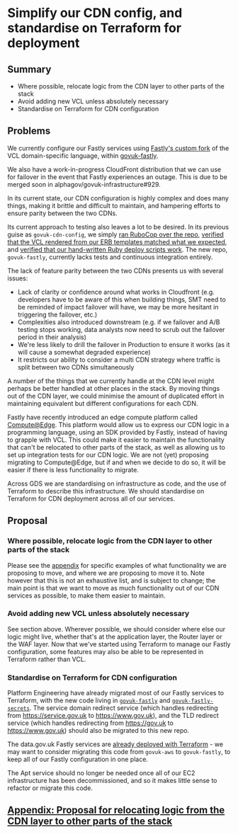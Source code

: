 # Simplify our CDN config, and standardise on Terraform for deployment

## Summary

- Where possible, relocate logic from the CDN layer to other parts of the stack
- Avoid adding new VCL unless absolutely necessary
- Standardise on Terraform for CDN configuration

## Problems

We currently configure our Fastly services using [Fastly's custom fork](https://developer.fastly.com/learning/vcl/using/) of the VCL domain-specific language, within [govuk-fastly](https://github.com/alphagov/govuk-fastly).

We also have a work-in-progress CloudFront distribution that we can use for failover in the event that Fastly experiences an outage. This is due to be merged soon in alphagov/govuk-infrastructure#929.

In its current state, our CDN configuration is highly complex and does many things, making it brittle and difficult to maintain, and hampering efforts to ensure parity between the two CDNs.

Its current approach to testing also leaves a lot to be desired. In its previous guise as `govuk-cdn-config`, we simply [ran RuboCop over the repo](https://github.com/alphagov/govuk-cdn-config/blob/5bff7b9d3b7ef51b493bb00e609fc714da2dc67a/Rakefile#L8), [verified that the VCL rendered from our ERB templates matched what we expected](https://github.com/alphagov/govuk-cdn-config/blob/5bff7b9d3b7ef51b493bb00e609fc714da2dc67a/spec/www_vcl_erb_spec.rb), and [verified that our hand-written Ruby deploy scripts work](https://github.com/alphagov/govuk-cdn-config/blob/5bff7b9d3b7ef51b493bb00e609fc714da2dc67a/spec/deploy_service_spec.rb). The new repo, `govuk-fastly`, currently lacks tests and continuous integration entirely.

The lack of feature parity between the two CDNs presents us with several issues:

- Lack of clarity or confidence around what works in Cloudfront (e.g. developers have to be aware of this when building things, SMT need to be reminded of impact failover will have, we may be more hesitant in triggering the failover, etc.)
- Complexities also introduced downstream (e.g. if we failover and A/B testing stops working, data analysts now need to scrub out the failover period in their analysis)
- We're less likely to drill the failover in Production to ensure it works (as it will cause a somewhat degraded experience)
- It restricts our ability to consider a multi CDN strategy where traffic is split between two CDNs simultaneously 

A number of the things that we currently handle at the CDN level might perhaps be better handled at other places in the stack. By moving things out of the CDN layer, we could minimise the amount of duplicated effort in maintaining equivalent but different configurations for each CDN.

Fastly have recently introduced an edge compute platform called [Compute@Edge](https://www.fastly.com/products/edge-compute). This platform would allow us to express our CDN logic in a programming language, using an SDK provided by Fastly, instead of having to grapple with VCL. This could make it easier to maintain the functionality that can't be relocated to other parts of the stack, as well as allowing us to set up integration tests for our CDN logic. We are not (yet) proposing migrating to Compute@Edge, but if and when we decide to do so, it will be easier if there is less functionality to migrate.

Across GDS we are standardising on infrastructure as code, and the use of Terraform to describe this infrastructure. We should standardise on Terraform for CDN deployment across all of our services.

## Proposal

### Where possible, relocate logic from the CDN layer to other parts of the stack

Please see the [appendix](rfc-163/relocating-logic-from-cdn.md) for specific examples of what functionality we are proposing to move, and where we are proposing to move it to. Note however that this is not an exhaustive list, and is subject to change; the main point is that we want to move as much functionality out of our CDN services as possible, to make them easier to maintain.

### Avoid adding new VCL unless absolutely necessary

See section above. Wherever possible, we should consider where else our logic might live, whether that's at the application layer, the Router layer or the WAF layer. Now that we've started using Terraform to manage our Fastly configuration, some features may also be able to be represented in Terraform rather than VCL.
### Standardise on Terraform for CDN configuration

Platform Engineering have already migrated most of our Fastly services to Terraform, with the new code living in [`govuk-fastly`](https://github.com/alphagov/govuk-fastly) and [`govuk-fastly-secrets`](https://github.com/alphagov/govuk-fastly-secrets). The service domain redirect service (which handles redirecting from https://service.gov.uk to https://www.gov.uk), and the TLD redirect service (which handles redirecting from https://gov.uk to https://www.gov.uk) should also be migrated to this new repo.

The data.gov.uk Fastly services are [already deployed with Terraform](https://github.com/alphagov/govuk-aws/tree/main/terraform/projects/fastly-datagovuk) - we may want to consider migrating this code from `govuk-aws` to `govuk-fastly`, to keep all of our Fastly configuration in one place.

The Apt service should no longer be needed once all of our EC2 infrastructure has been decommissioned, and so it makes little sense to refactor or migrate this code.

## [Appendix: Proposal for relocating logic from the CDN layer to other parts of the stack](rfc-163/relocating-logic-from-cdn.md)
